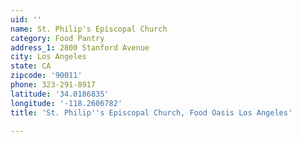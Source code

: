 ```yaml
---
uid: ''
name: St. Philip's Episcopal Church
category: Food Pantry
address_1: 2800 Stanford Avenue
city: Los Angeles
state: CA
zipcode: '90011'
phone: 323-291-8917
latitude: '34.0186835'
longitude: '-118.2606782'
title: 'St. Philip''s Episcopal Church, Food Oasis Los Angeles'

---
```

